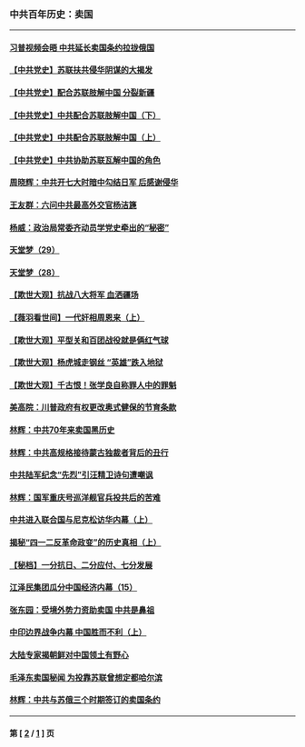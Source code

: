 ### 中共百年历史：卖国
---
#### [习普视频会晤 中共延长卖国条约拉拢俄国](../../pages/nf1176117/n13060971.md?10080430) 
#### [【中共党史】苏联扶共侵华阴谋的大揭发](../../pages/nf1176117/n13056050.md?10080430) 
#### [【中共党史】配合苏联肢解中国 分裂新疆](../../pages/nf1176117/n13040700.md?10080430) 
#### [【中共党史】中共配合苏联肢解中国（下）](../../pages/nf1176117/n13035660.md?10080430) 
#### [【中共党史】中共配合苏联肢解中国（上）](../../pages/nf1176117/n13030262.md?10080430) 
#### [【中共党史】中共协助苏联瓦解中国的角色](../../pages/nf1176117/n13018109.md?10080430) 
#### [周晓辉：中共开七大时暗中勾结日军 后感谢侵华](../../pages/nf1176117/n12921960.md?10080430) 
#### [王友群：六问中共最高外交官杨洁篪](../../pages/nf1176117/n12836495.md?10080430) 
#### [杨威：政治局常委齐动员学党史牵出的“秘密”](../../pages/nf1176117/n12764642.md?10080430) 
#### [天堂梦（29）](../../pages/nf1176117/n12408465.md?10080430) 
#### [天堂梦（28）](../../pages/nf1176117/n12408309.md?10080430) 
#### [【欺世大观】抗战八大将军 血洒疆场](../../pages/nf1176117/n12357044.md?10080430) 
#### [【薇羽看世间】一代奸相周恩来（上）](../../pages/nf1176117/n12401109.md?10080430) 
#### [【欺世大观】平型关和百团战役就是俩红气球](../../pages/nf1176117/n12359157.md?10080430) 
#### [【欺世大观】杨虎城走钢丝 “英雄”跌入地狱](../../pages/nf1176117/n12358840.md?10080430) 
#### [【欺世大观】千古恨！张学良自称罪人中的罪魁](../../pages/nf1176117/n12358629.md?10080430) 
#### [美高院：川普政府有权更改奥式健保的节育条款](../../pages/nf1176117/n12242171.md?10080430) 
#### [林辉：中共70年来卖国黑历史](../../pages/nf1176117/n11552181.md?10080430) 
#### [林辉：中共高规格接待蒙古独裁者背后的丑行](../../pages/nf1176117/n11225005.md?10080430) 
#### [中共陆军纪念“先烈”引汪精卫诗句遭嘲讽](../../pages/nf1176117/n11153345.md?10080430) 
#### [林辉：国军重庆号巡洋舰官兵投共后的苦难](../../pages/nf1176117/n10997801.md?10080430) 
#### [中共进入联合国与尼克松访华内幕（上）](../../pages/nf1176117/n10138788.md?10080430) 
#### [揭秘“四一二反革命政变”的历史真相（上）](../../pages/nf1176117/n9996650.md?10080430) 
#### [【秘档】一分抗日、二分应付、七分发展](../../pages/nf1176117/n9331484.md?10080430) 
#### [江泽民集团瓜分中国经济内幕（15）](../../pages/nf1176117/n9268584.md?10080430) 
#### [张东园：受境外势力资助卖国 中共是鼻祖](../../pages/nf1176117/n9272480.md?10080430) 
#### [中印边界战争内幕 中国胜而不利（上）](../../pages/nf1176117/n9252458.md?10080430) 
#### [大陆专家揭朝鲜对中国领土有野心](../../pages/nf1176117/n9074056.md?10080430) 
#### [毛泽东卖国秘闻 为投靠苏联曾想定都哈尔滨](../../pages/nf1176117/n9058631.md?10080430) 
#### [林辉：中共与苏俄三个时期签订的卖国条约](../../pages/nf1176117/n9036062.md?10080430) 

---
#### 第 [ [2](./2.md?10080430) / [1](./1.md?10080430) ] 页
